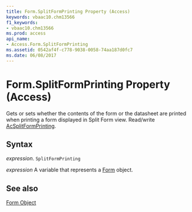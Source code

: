 ```yaml
---
title: Form.SplitFormPrinting Property (Access)
keywords: vbaac10.chm13566
f1_keywords:
- vbaac10.chm13566
ms.prod: access
api_name:
- Access.Form.SplitFormPrinting
ms.assetid: 0542af4f-c778-9038-0058-74aa187d0fc7
ms.date: 06/08/2017
---
```



# Form.SplitFormPrinting Property (Access)

Gets or sets whether the contents of the form or the datasheet are printed when printing a form displayed in Split Form view. Read/write [AcSplitFormPrinting](Access.AcSplitFormPrinting.md).


## Syntax

 _expression_. `SplitFormPrinting`

 _expression_ A variable that represents a [Form](./Access.Form.md) object.


## See also


[Form Object](Access.Form.md)

